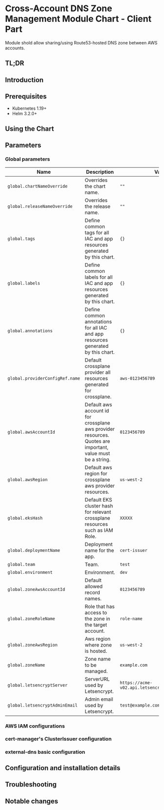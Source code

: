 # Cross-Account DNS Zone Management Module Chart - Client Part

Module shold allow sharing/using Route53-hosted DNS zone between AWS accounts.

## TL;DR

## Introduction

## Prerequisites

- Kubernetes 1.19+
- Helm 3.2.0+

## Using the Chart

## Parameters

### Global parameters

| Name                            | Description                                                                                                 | Value                                            |
| ------------------------------- | ----------------------------------------------------------------------------------------------------------- | ------------------------------------------------ |
| `global.chartNameOverride`      | Overrides the chart name.                                                                                   | `""`                                             |
| `global.releaseNameOverride`    | Overrides the release name.                                                                                 | `""`                                             |
| `global.tags`                   | Define common tags for all IAC and app resources generated by this chart.                                   | `{}`                                             |
| `global.labels`                 | Define common labels for all IAC and app resources generated by this chart.                                 | `{}`                                             |
| `global.annotations`            | Define common annotations for all IAC and app resources generated by this chart.                            | `{}`                                             |
| `global.providerConfigRef.name` | Default crossplane provider all resources generated for crossplane.                                         | `aws-0123456789`                                 |
| `global.awsAccountId`           | Default aws account id for crossplane aws provider resources. Quotes are important, value must be a string. | `0123456789`                                     |
| `global.awsRegion`              | Default aws region for crossplane aws provider resources.                                                   | `us-west-2`                                      |
| `global.eksHash`                | Default EKS cluster hash for relevant crossplane resources such as IAM Role.                                | `XXXXX`                                          |
| `global.deploymentName`         | Deployment name for the app.                                                                                | `cert-issuer`                                    |
| `global.team`                   | Team.                                                                                                       | `test`                                           |
| `global.environment`            | Environment.                                                                                                | `dev`                                            |
| `global.zoneAwsAccountId`       | Default allowed record names.                                                                               | `0123456789`                                     |
| `global.zoneRoleName`           | Role that has access to the zone in the target account.                                                     | `role-name`                                      |
| `global.zoneAwsRegion`          | Aws region where zone is hosted.                                                                            | `us-west-2`                                      |
| `global.zoneName`               | Zone name to be managed.                                                                                    | `example.com`                                    |
| `global.letsencryptServer`      | ServerURL used by Letsencrypt.                                                                              | `https://acme-v02.api.letsencrypt.org/directory` |
| `global.letsencryptAdminEmail`  | Admin email used by Letsencrypt.                                                                            | `test@example.com`                               |

### AWS IAM configurations


### cert-manager's ClusterIssuer configuration


### external-dns basic configuration






## Configuration and installation details


## Troubleshooting


## Notable changes
